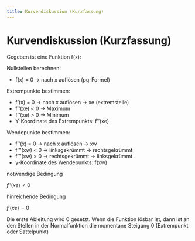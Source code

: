 ```yaml
---
title: Kurvendiskussion (Kurzfassung)
---
```

# Kurvendiskussion (Kurzfassung)

Gegeben ist eine Funktion f(x):

Nullstellen berechnen:

- f(x) = 0 → nach x auflösen (pq-Formel)

Extrempunkte bestimmen:

- f’(x) = 0 → nach x auflösen → xe (extremstelle)
- f’’(xe) < 0 → Maximum
- f’’(xe) > 0 → Minimum
- Y-Koordinate des Extrempunkts: f’’(xe)

Wendepunkte bestimmen:

- f’’(x) = 0 → nach x auflösen → xw
- f’’’(xw) < 0 → linksgekrümmt → rechtsgekrümmt
- f’’’(xw) > 0 → rechtsgekrümmt → linksgekrümmt
- y-Koordinate des Wendepunkts: f(xw)

notwendige Bedingung

*f*″(*xe*) ≠ 0

hinreichende Bedingung

*f*′(*xe*) = 0

Die erste Ableitung wird 0 gesetzt. Wenn die Funktion lösbar ist, dann ist an den Stellen in der Normalfunktion die momentane Steigung 0 (Extrempunkt oder Sattelpunkt)